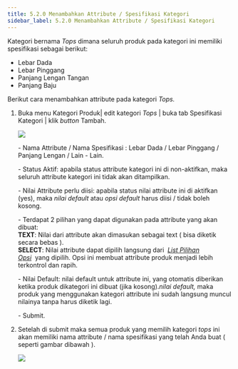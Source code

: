 ```yaml
---
title: 5.2.0 Menambahkan Attribute / Spesifikasi Kategori
sidebar_label: 5.2.0 Menambahkan Attribute / Spesifikasi Kategori
---
```

Kategori bernama *Tops* dimana seluruh produk pada kategori ini memiliki spesifikasi sebagai berikut: 

* L﻿ebar Dada
* L﻿ebar Pinggang
* P﻿anjang Lengan Tangan
* P﻿anjang Baju

B﻿erikut cara menambahkan attribute pada kategori *Tops.*

1. B﻿uka menu Kategori Produk| edit kategori *Tops* | buka tab Spesifikasi Kategori | klik *button* Tambah.

   ![](/img/22.1-tambah-attribute-top.png)

   \-﻿ Nama Attribute / Nama Spesifikasi : Lebar Dada / Lebar Pinggang / Panjang Lengan / Lain - Lain.

   \-﻿ Status Aktif: apabila status attribute kategori ini di non-aktifkan, maka seluruh attribute kategori ini tidak akan ditampilkan.

   \-﻿ Nilai Attribute perlu diisi: apabila status nilai attribute ini di aktifkan (yes), maka *nilai default* atau *opsi default* harus diisi / tidak boleh kosong.

   \-﻿ Terdapat 2 pilihan yang dapat digunakan pada attribute yang akan dibuat:\
   **TEXT**: Nilai dari attribute akan dimasukan sebagai text ( bisa diketik secara bebas ).\
   **SELECT**: Nilai attribute dapat dipilih langsung dari  *[List Pilihan Opsi](https://dashboard.onee.id/settings/my_lists)*  yang dipilih. Opsi ini membuat attribute produk menjadi lebih terkontrol dan rapih.

   \-﻿ Nilai Default: nilai default untuk attribute ini, yang otomatis diberikan ketika produk dikategori ini dibuat (jika kosong).*nilai default,* maka produk yang menggunakan kategori attribute ini sudah langsung muncul nilainya tanpa harus diketik lagi.

   \-﻿ Submit. 
2. S﻿etelah di submit maka semua produk yang memilih kategori *tops* ini akan memiliki nama attribute / nama spesifikasi yang telah Anda buat ( seperti gambar dibawah ).

   ![](/img/5.2.1-tampilan-ketika-attribute-telah-dibuat-menu-produk-.png)
